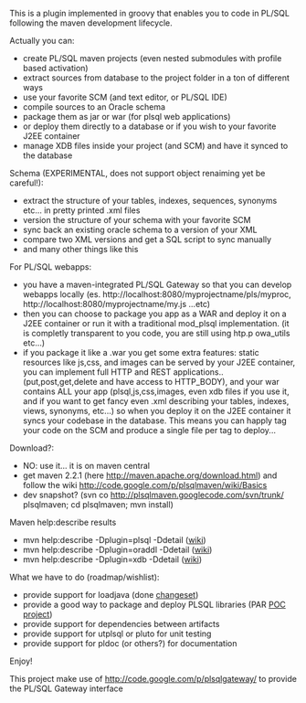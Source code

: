 This is a plugin implemented in groovy that enables you to code in PL/SQL following the maven development lifecycle.

Actually you can:
  * create PL/SQL maven projects (even nested submodules with profile based activation)
  * extract sources from database to the project folder in a ton of different ways
  * use your favorite SCM (and text editor, or PL/SQL IDE)
  * compile sources to an Oracle schema
  * package them as jar or war (for plsql web applications)
  * or deploy them directly to a database or if you wish to your favorite J2EE container
  * manage XDB files inside your project (and SCM) and have it synced to the database

Schema (EXPERIMENTAL, does not support object renaiming yet be careful!):
  * extract the structure of your tables, indexes, sequences, synonyms etc... in pretty printed .xml files
  * version the structure of your schema with your favorite SCM
  * sync back an existing oracle schema to a version of your XML
  * compare two XML versions and get a SQL script to sync manually
  * and many other things like this


For PL/SQL webapps:
  * you have a maven-integrated PL/SQL Gateway so that you can develop webapps locally (es. http://localhost:8080/myprojectname/pls/myproc, http://localhost:8080/myprojectname/my.js ...etc)
  * then you can choose to package you app as a WAR and deploy it on a J2EE container or run it with a traditional mod\_plsql implementation. (it is completly transparent to you code, you are still using htp.p owa\_utils etc...)
  * if you package it like a .war you get some extra features: static resources like js,css, and images can be served by your J2EE container, you can implement full HTTP and REST applications.. (put,post,get,delete and have access to HTTP\_BODY), and your war contains ALL your app (plsql,js,css,images, even xdb files if you use it, and if you want to get fancy even .xml describing your tables, indexes, views, synonyms, etc...) so when you deploy it on the J2EE container it syncs your codebase in the database. This means you can happly tag your code on the SCM and produce a single file per tag to deploy...

Download?:
  * NO: use it... it is on maven central
  * get maven 2.2.1 (here http://maven.apache.org/download.html) and follow the wiki http://code.google.com/p/plsqlmaven/wiki/Basics
  * dev snapshot? (svn co http://plsqlmaven.googlecode.com/svn/trunk/ plsqlmaven; cd  plsqlmaven; mvn install)

Maven help:describe results
  * mvn help:describe -Dplugin=plsql -Ddetail ([wiki](http://code.google.com/p/plsqlmaven/wiki/plsqlhelpdescribe))
  * mvn help:describe -Dplugin=oraddl -Ddetail ([wiki](http://code.google.com/p/plsqlmaven/wiki/oraddlhelpdescribe))
  * mvn help:describe -Dplugin=xdb -Ddetail ([wiki](http://code.google.com/p/plsqlmaven/wiki/xdbhelpdescribe))



What we have to do (roadmap/wishlist):
  * provide support for loadjava (done [changeset](http://code.google.com/p/plsqlmaven/source/detail?r=166))
  * provide a good way to package and deploy PLSQL libraries (PAR [POC](http://code.google.com/p/plsqlmaven/wiki/parpoc) [project](https://github.com/aaaristo/par))
  * provide support for dependencies between artifacts
  * provide support for utplsql or pluto for unit testing
  * provide support for pldoc (or others?) for documentation

Enjoy!

This project make use of http://code.google.com/p/plsqlgateway/ to provide the PL/SQL Gateway interface

